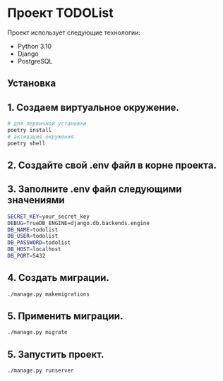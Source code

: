 # Проект TODOList

[//]: # (## Дипломный проект)

Проект использует следующие технологии:

- Python 3.10
- Django
- PostgreSQL

## Установка

## 1. Создаем виртуальное окружение.

```sh
# для первичной установки
poetry install
# активация окружения
poetry shell
```
## 2. Создайте свой .env файл в корне проекта.

## 3. Заполните .env файл следующими значениями
```sh
SECRET_KEY=your_secret_key
DEBUG=TrueDB_ENGINE=django.db.backends.engine
DB_NAME=todolist
DB_USER=todolist
DB_PASSWORD=todolist
DB_HOST=localhost
DB_PORT=5432
```
## 4. Создать миграции.
```sh
./manage.py makemigrations
```
## 5. Применить миграции.
```sh
./manage.py migrate
```
## 5. Запустить проект.
```sh
./manage.py runserver
```